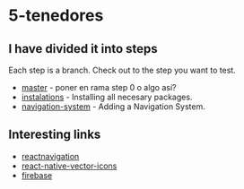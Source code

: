 # 5-tenedores
## I have divided it into steps
Each step is a branch. Check out to the step you want to test.

* [master](https://github.com/derobpe/5-tenedores/commits/master) - poner en rama step 0 o algo así?
* [instalations](https://github.com/derobpe/5-tenedores/commits/instalations) - Installing all necesary packages.
* [navigation-system](https://github.com/derobpe/5-tenedores/commits/navigation-system) - Adding a Navigation System.


## Interesting links
* [reactnavigation](https://reactnavigation.org/)
* [react-native-vector-icons](https://oblador.github.io/react-native-vector-icons/)
* [firebase](https://firebase.google.com)
